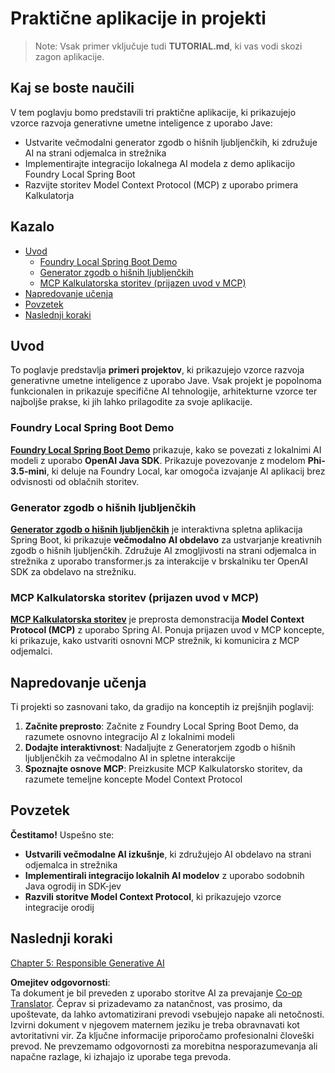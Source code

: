 <!--
CO_OP_TRANSLATOR_METADATA:
{
  "original_hash": "da1b6d87b8a73306b29f9a1bdd681221",
  "translation_date": "2025-07-21T21:15:25+00:00",
  "source_file": "04-PracticalSamples/README.md",
  "language_code": "sl"
}
-->
# Praktične aplikacije in projekti

> Note: Vsak primer vključuje tudi **TUTORIAL.md**, ki vas vodi skozi zagon aplikacije.

## Kaj se boste naučili
V tem poglavju bomo predstavili tri praktične aplikacije, ki prikazujejo vzorce razvoja generativne umetne inteligence z uporabo Jave:
- Ustvarite večmodalni generator zgodb o hišnih ljubljenčkih, ki združuje AI na strani odjemalca in strežnika
- Implementirajte integracijo lokalnega AI modela z demo aplikacijo Foundry Local Spring Boot
- Razvijte storitev Model Context Protocol (MCP) z uporabo primera Kalkulatorja

## Kazalo

- [Uvod](../../../04-PracticalSamples)
  - [Foundry Local Spring Boot Demo](../../../04-PracticalSamples)
  - [Generator zgodb o hišnih ljubljenčkih](../../../04-PracticalSamples)
  - [MCP Kalkulatorska storitev (prijazen uvod v MCP)](../../../04-PracticalSamples)
- [Napredovanje učenja](../../../04-PracticalSamples)
- [Povzetek](../../../04-PracticalSamples)
- [Naslednji koraki](../../../04-PracticalSamples)

## Uvod

To poglavje predstavlja **primeri projektov**, ki prikazujejo vzorce razvoja generativne umetne inteligence z uporabo Jave. Vsak projekt je popolnoma funkcionalen in prikazuje specifične AI tehnologije, arhitekturne vzorce ter najboljše prakse, ki jih lahko prilagodite za svoje aplikacije.

### Foundry Local Spring Boot Demo

**[Foundry Local Spring Boot Demo](foundrylocal/README.md)** prikazuje, kako se povezati z lokalnimi AI modeli z uporabo **OpenAI Java SDK**. Prikazuje povezovanje z modelom **Phi-3.5-mini**, ki deluje na Foundry Local, kar omogoča izvajanje AI aplikacij brez odvisnosti od oblačnih storitev.

### Generator zgodb o hišnih ljubljenčkih

**[Generator zgodb o hišnih ljubljenčkih](petstory/README.md)** je interaktivna spletna aplikacija Spring Boot, ki prikazuje **večmodalno AI obdelavo** za ustvarjanje kreativnih zgodb o hišnih ljubljenčkih. Združuje AI zmogljivosti na strani odjemalca in strežnika z uporabo transformer.js za interakcije v brskalniku ter OpenAI SDK za obdelavo na strežniku.

### MCP Kalkulatorska storitev (prijazen uvod v MCP)

**[MCP Kalkulatorska storitev](mcp/calculator/README.md)** je preprosta demonstracija **Model Context Protocol (MCP)** z uporabo Spring AI. Ponuja prijazen uvod v MCP koncepte, ki prikazuje, kako ustvariti osnovni MCP strežnik, ki komunicira z MCP odjemalci.

## Napredovanje učenja

Ti projekti so zasnovani tako, da gradijo na konceptih iz prejšnjih poglavij:

1. **Začnite preprosto**: Začnite z Foundry Local Spring Boot Demo, da razumete osnovno integracijo AI z lokalnimi modeli
2. **Dodajte interaktivnost**: Nadaljujte z Generatorjem zgodb o hišnih ljubljenčkih za večmodalno AI in spletne interakcije
3. **Spoznajte osnove MCP**: Preizkusite MCP Kalkulatorsko storitev, da razumete temeljne koncepte Model Context Protocol

## Povzetek

**Čestitamo!** Uspešno ste:

- **Ustvarili večmodalne AI izkušnje**, ki združujejo AI obdelavo na strani odjemalca in strežnika
- **Implementirali integracijo lokalnih AI modelov** z uporabo sodobnih Java ogrodij in SDK-jev
- **Razvili storitve Model Context Protocol**, ki prikazujejo vzorce integracije orodij

## Naslednji koraki

[Chapter 5: Responsible Generative AI](../05-ResponsibleGenAI/README.md)

**Omejitev odgovornosti**:  
Ta dokument je bil preveden z uporabo storitve AI za prevajanje [Co-op Translator](https://github.com/Azure/co-op-translator). Čeprav si prizadevamo za natančnost, vas prosimo, da upoštevate, da lahko avtomatizirani prevodi vsebujejo napake ali netočnosti. Izvirni dokument v njegovem maternem jeziku je treba obravnavati kot avtoritativni vir. Za ključne informacije priporočamo profesionalni človeški prevod. Ne prevzemamo odgovornosti za morebitna nesporazumevanja ali napačne razlage, ki izhajajo iz uporabe tega prevoda.